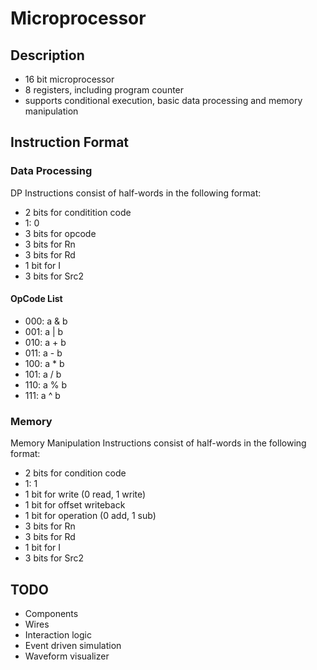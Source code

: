 # Microprocessor

## Description

- 16 bit microprocessor
- 8 registers, including program counter
- supports conditional execution, basic data processing and memory manipulation

## Instruction Format

### Data Processing

DP Instructions consist of half-words in the following format:

- 2 bits for conditition code
- 1: 0
- 3 bits for opcode
- 3 bits for Rn
- 3 bits for Rd
- 1 bit for I
- 3 bits for Src2

#### OpCode List

- 000: a & b
- 001: a | b
- 010: a + b
- 011: a - b
- 100: a * b
- 101: a / b
- 110: a % b
- 111: a ^ b


### Memory

Memory Manipulation Instructions consist of half-words in the following format:

- 2 bits for condition code
- 1: 1
- 1 bit for write (0 read, 1 write)
- 1 bit for offset writeback
- 1 bit for operation (0 add, 1 sub)
- 3 bits for Rn
- 3 bits for Rd
- 1 bit for I
- 3 bits for Src2


## TODO

- Components
- Wires
- Interaction logic
- Event driven simulation
- Waveform visualizer


